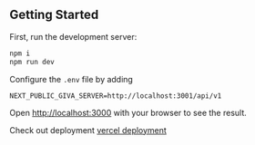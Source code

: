 ## Getting Started

First, run the development server:

```bash
npm i
npm run dev
```
Configure the `.env` file by adding
```
NEXT_PUBLIC_GIVA_SERVER=http://localhost:3001/api/v1
```

Open [http://localhost:3000](http://localhost:3000) with your browser to see the result.

Check out deployment [vercel deployment](https://giva-lovat.vercel.app/)
